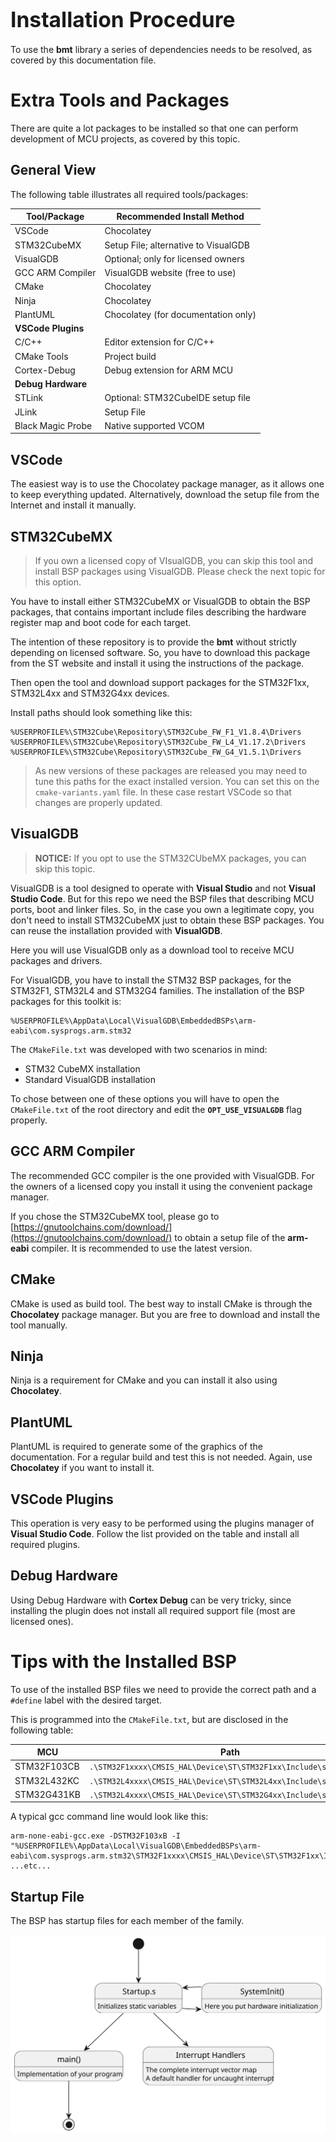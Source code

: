 # <big>Installation Procedure</big>

To use the **bmt** library a series of dependencies needs to be resolved, 
as covered by this documentation file.

# Extra Tools and Packages

There are quite a lot packages to be installed so that one can perform 
development of MCU projects, as covered by this topic.

## General View

The following table illustrates all required tools/packages:

| Tool/Package      | Recommended Install Method           |
|-------------------|--------------------------------------|
| VSCode            | Chocolatey                           |
| STM32CubeMX       | Setup File; alternative to VisualGDB |
| VisualGDB         | Optional; only for licensed owners   |
| GCC ARM Compiler  | VisualGDB website (free to use)      |
| CMake             | Chocolatey                           |
| Ninja             | Chocolatey                           |
| PlantUML          | Chocolatey (for documentation only)  |
| **VSCode Plugins** | |
| C/C++             | Editor extension for C/C++           |
| CMake Tools       | Project build                        |
| Cortex-Debug      | Debug extension for ARM MCU          |
| **Debug Hardware** | |
| STLink            | Optional: STM32CubeIDE setup file    |
| JLink             | Setup File                           |
| Black Magic Probe | Native supported VCOM                |


## VSCode

The easiest way is to use the Chocolatey package manager, as it allows 
one to keep everything updated. Alternatively, download the setup file 
from the Internet and install it manually.


## STM32CubeMX

> If you own a licensed copy of VIsualGDB, you can skip this tool and
> install BSP packages using VisualGDB. Please check the next topic for 
> this option.

You have to install either STM32CubeMX or VisualGDB to obtain the BSP 
packages, that contains important include files describing the hardware 
register map and boot code for each target.

The intention of these repository is to provide the **bmt** without 
strictly depending on licensed software. So, you have to download this 
package from the ST website and install it using the instructions of the 
package.

Then open the tool and download support packages for the STM32F1xx, 
STM32L4xx and STM32G4xx devices.

Install paths should look something like this:

```
%USERPROFILE%\STM32Cube\Repository\STM32Cube_FW_F1_V1.8.4\Drivers
%USERPROFILE%\STM32Cube\Repository\STM32Cube_FW_L4_V1.17.2\Drivers
%USERPROFILE%\STM32Cube\Repository\STM32Cube_FW_G4_V1.5.1\Drivers
```

> As new versions of these packages are released you may need to tune 
> this paths for the exact installed version. You can set this on the 
> `cmake-variants.yaml` file. In these case restart VSCode so that 
> changes are properly updated.


## VisualGDB

> **NOTICE:** If you opt to use the STM32CUbeMX packages, you can skip 
> this topic.

VisualGDB is a tool designed to operate with **Visual Studio** and not 
**Visual Studio Code**. But for this repo we need the BSP files that 
describing MCU ports, boot and linker files. So, in the case you own a 
legitimate copy, you don't need to install STM32CubeMX just to obtain
these BSP packages. You can reuse the installation provided with 
**VisualGDB**.

Here you will use VisualGDB only as a download tool to receive MCU 
packages and drivers. 

For VisualGDB, you have to install the STM32 BSP packages, for the
STM32F1, STM32L4 and STM32G4 families. The installation of the
BSP packages for this toolkit is:

```
%USERPROFILE%\AppData\Local\VisualGDB\EmbeddedBSPs\arm-eabi\com.sysprogs.arm.stm32
```

The `CMakeFile.txt` was developed with two scenarios in mind:
- STM32 CubeMX installation
- Standard VisualGDB installation

To chose between one of these options you will have to open the 
`CMakeFile.txt` of the root directory and edit the 
**`OPT_USE_VISUALGDB`** flag properly.


## GCC ARM Compiler

The recommended GCC compiler is the one provided with VisualGDB. For the 
owners of a licensed copy you install it using the convenient package 
manager.

If you chose the STM32CubeMX tool, please go to 
[https://gnutoolchains.com/download/](https://gnutoolchains.com/download/) 
to obtain a setup file of the **arm-eabi** compiler. It is recommended to 
use the latest version.


## CMake

CMake is used as build tool. The best way to install CMake is through the 
**Chocolatey** package manager. But you are free to download and install 
the tool manually.


## Ninja

Ninja is a requirement for CMake and you can install it also using 
**Chocolatey**.


## PlantUML

PlantUML is required to generate some of the graphics of the 
documentation. For a regular build and test this is not needed.
Again, use **Chocolatey** if you want to install it.


## VSCode Plugins

This operation is very easy to be performed using the plugins manager 
of **Visual Studio Code**. Follow the list provided on the table
and install all required plugins.


## Debug Hardware

Using Debug Hardware with **Cortex Debug** can be very tricky, since 
installing the plugin does not install all required support file (most 
are licensed ones).



# Tips with the Installed BSP

To use of the installed BSP files we need to provide the correct path and 
a `#define` label with the desired target.

This is programmed into the `CMakeFile.txt`, but are disclosed in the 
following table:

|     MCU     | Path                                             | Define |
|-------------|--------------------------------------------------|--------|
| STM32F103CB | `.\STM32F1xxxx\CMSIS_HAL\Device\ST\STM32F1xx\Include\stm32f1xx.h` | `STM32F103xB` |
| STM32L432KC | `.\STM32L4xxxx\CMSIS_HAL\Device\ST\STM32L4xx\Include\stm32l4xx.h` | `STM32L432xx` |
| STM32G431KB | `.\STM32L4xxxx\CMSIS_HAL\Device\ST\STM32G4xx\Include\stm32g4xx.h` | `STM32G431xx` |


A typical gcc command line would look like this:

```
arm-none-eabi-gcc.exe -DSTM32F103xB -I "%USERPROFILE%\AppData\Local\VisualGDB\EmbeddedBSPs\arm-eabi\com.sysprogs.arm.stm32\STM32F1xxxx\CMSIS_HAL\Device\ST\STM32F1xx\Include\stm32f1xx.h" ...etc...
```

## Startup File

The BSP has startup files for each member of the family.

![images/startup_file.svg](images/startup_file.svg)


<div hidden>
```
@startuml startup_file
hide empty description

state "Startup.s" as Startup
Startup : Initializes static variables

state "SystemInit()" as SystemInit
SystemInit : Here you put hardware initialization
state "main()" as main
main: Implementation of your program

state "Interrupt Handlers" as Interrupt
Interrupt : The complete interrupt vector map
Interrupt : A default handler for uncaught interrupt

[*] --> Startup 
main --> [*]

Startup -> SystemInit
SystemInit -> Startup
Startup --> main
Startup --> Interrupt
@enduml
```
</div>

